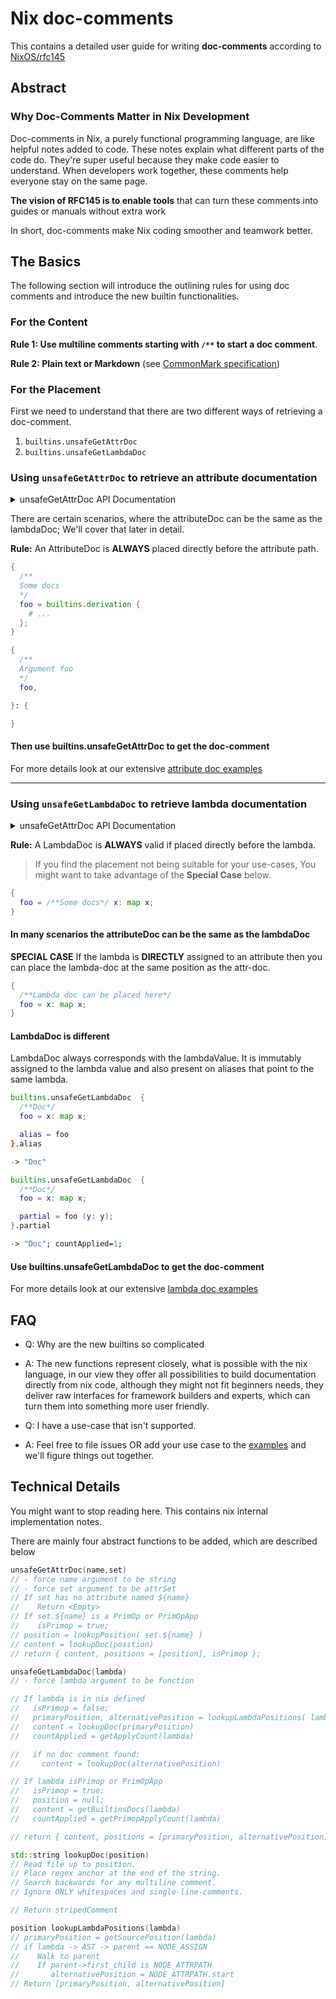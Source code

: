 # Nix doc-comments

This contains a detailed user guide for writing **doc-comments** according to [NixOS/rfc145](https://github.com/NixOS/rfcs/pull/145)

## Abstract

### Why Doc-Comments Matter in Nix Development

Doc-comments in Nix, a purely functional programming language, are like helpful notes added to code.
These notes explain what different parts of the code do.
They're super useful because they make code easier to understand.
When developers work together, these comments help everyone stay on the same page.

**The vision of RFC145 is to enable tools** that can turn these comments into guides or manuals without extra work

In short, doc-comments make Nix coding smoother and teamwork better.

## The Basics

The following section will introduce the outlining rules for using doc comments and introduce the new builtin functionalities.

### For the Content

**Rule 1: Use multiline comments starting with `/**` to start a doc comment**.

**Rule 2: Plain text or Markdown** (see [CommonMark specification](https://spec.commonmark.org/0.30/))

### For the Placement

First we need to understand that there are two different ways of retrieving a doc-comment.

1. `builtins.unsafeGetAttrDoc`
2. `builtins.unsafeGetLambdaDoc`

### Using `unsafeGetAttrDoc` to retrieve an attribute documentation

<details>
<summary>unsafeGetAttrDoc API Documentation</summary>

```haskell
unsafeGetAttrDoc :: String ->  { ... } -> {
    --The content, whitespaces removed, indentation preserved, just like ''string''
    content :: String | null;
    --True if the documented value is a primop (only builtins are primops)
    isPrimop :: Boolean;
    --If the documented value is a partially applied lambda
    countApplied? :: Int;
    --List of possible doc positions.
    --The first found comment in the positions order is returned.
    positions :: [
      {
        column :: Int;
        line :: Int;
        file :: String;
      }
    ];
  }
```

> Nix looks **DIRECTLY BEFORE** the position, only whitespaces (\s) or `single-line-comments` (`\s# ...\n`) are allowed in between, the position and the doc-comment.
>
> TIP 🔥 Use `nix repl` and play with `unsafeGetAttrDoc` to find out which placements are valid if you are unsure.

</details>

There are certain scenarios, where the attributeDoc can be the same as the lambdaDoc; We'll cover that later in detail.

**Rule:** An AttributeDoc is **ALWAYS** placed directly before the attribute path.

```nix
{
  /**
  Some docs
  */
  foo = builtins.derivation {
    # ...
  };
}
```

```nix
{
  /**
  Argument foo
  */
  foo,

}: {

}
```

#### Then use **builtins.unsafeGetAttrDoc** to get the doc-comment

For more details look at our extensive [attribute doc examples](./examples/attr.nix)

---

### Using `unsafeGetLambdaDoc` to retrieve lambda documentation

<details>
<summary>unsafeGetAttrDoc API Documentation</summary>

```haskell
unsafeGetLambdaDoc :: String ->  { ... } -> {
    --The content, whitespaces removed, indentation preserved, just like ''string''
    content :: String | null;
    --True if the documented value is a primop (only builtins are primops)
    isPrimop :: Boolean;
    --If the documented value is a partially applied lambda
    countApplied? :: Int;
    --List of possible doc positions.
    --The first found comment in the positions order is returned.
    positions :: [
      {
        column :: Int;
        line :: Int;
        file :: String;
      }
    ];
  }
```

> Nix looks **DIRECTLY BEFORE** the position, only whitespaces (\s) or `single-line-comments` (`\s# ...\n`) are allowed in between, the position and the doc-comment.
>
> TIP 🔥 Use `nix repl` and play with `unsafeGetLambdaDoc` to find out which placements are valid if you are unsure.

</details>

**Rule:** A LambdaDoc is **ALWAYS** valid if placed directly before the lambda.

> If you find the placement not being suitable for your use-cases, You might want to take advantage of the **Special Case** below.

```nix
{
  foo = /**Some docs*/ x: map x; 
}
```

#### In many scenarios the attributeDoc can be the same as the lambdaDoc

**SPECIAL CASE** If the lambda is **DIRECTLY** assigned to an attribute then you can place the lambda-doc at the same position as the attr-doc.

```nix
{
  /**Lambda doc can be placed here*/
  foo = x: map x;
}
```

#### LambdaDoc is different

LambdaDoc always corresponds with the lambdaValue. It is immutably assigned to the lambda value and also present on aliases that point to the same lambda.

```nix
builtins.unsafeGetLambdaDoc  {
  /**Doc*/
  foo = x: map x;

  alias = foo
}.alias
```

```nix
-> "Doc"
```

```nix
builtins.unsafeGetLambdaDoc  {
  /**Doc*/
  foo = x: map x;

  partial = foo (y: y);
}.partial
```

```nix
-> "Doc"; countApplied=1;
```

#### Use **builtins.unsafeGetLambdaDoc** to get the doc-comment

For more details look at our extensive [lambda doc examples](./examples/lambda.nix)

## FAQ

- Q: Why are the new builtins so complicated
- A: The new functions represent closely, what is possible with the nix language, in our view they offer all possibilities to build documentation directly from nix code, although they might not fit beginners needs, they deliver raw interfaces for framework builders and experts, which can turn them into something more user friendly.

- Q: I have a use-case that isn't supported.
- A: Feel free to file issues OR add your use case to the [examples](./examples/) and we'll figure things out together.

## Technical Details

You might want to stop reading here. This contains nix internal implementation notes.

There are mainly four abstract functions to be added, which are described below

```cpp
unsafeGetAttrDoc(name,set)
// - force name argument to be string 
// - force set argument to be attrSet
// If set has no attribute named ${name}
//    Return <Empty>
// If set.${name} is a PrimOp or PrimOpApp
//    isPrimop = true;
// position = lookupPosition( set.${name} )
// content = lookupDoc(position)
// return { content, positions = [position], isPrimop };
```

```cpp
unsafeGetLambdaDoc(lambda)
// - force lambda argument to be function

// If lambda is in nix defined
//   isPrimop = false;
//   primaryPosition, alternativePosition = lookupLambdaPositions( lambda )
//   content = lookupDoc(primaryPosition)
//   countApplied = getApplyCount(lambda)

//   if no doc comment found:
//     content = lookupDoc(alternativePosition)

// If lambda isPrimop or PrimOpApp
//   isPrimop = true;
//   position = null;
//   content = getBuiltinsDocs(lambda)
//   countApplied = getPrimopApplyCount(lambda)

// return { content, positions = [primaryPosition, alternativePosition], isPrimop, countApplied };
```

```cpp
std::string lookupDoc(position)
// Read file up to position.
// Place regex anchor at the end of the string.
// Search backwards for any multiline comment.
// Ignore ONLY whitespaces and single-line-comments.

// Return stripedComment

```

```cpp
position lookupLambdaPositions(lambda)
// primaryPosition = getSourcePosition(lambda)
// if lambda -> AST -> parent == NODE_ASSIGN
//    Walk to parent
//    If parent->first_child is NODE_ATTRPATH
//       alternativePosition = NODE_ATTRPATH.start
// Return [primaryPosition, alternativePosition]
```

